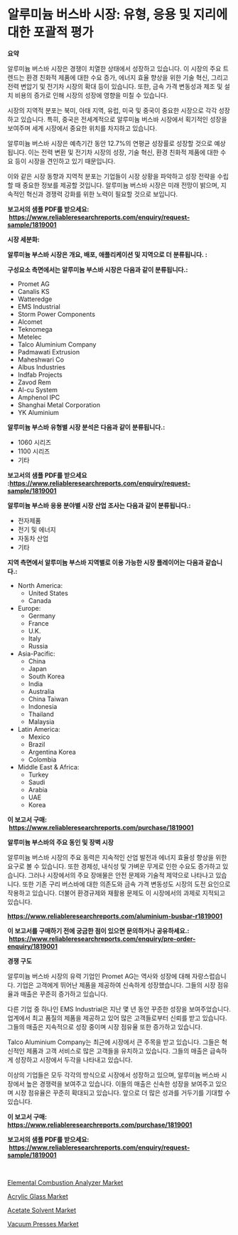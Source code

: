 <p><h1>알루미늄 버스바 시장: 유형, 응용 및 지리에 대한 포괄적 평가</h1></p><p><strong>요약</strong></p>
<p><p>알루미늄 버스바 시장은 경쟁이 치열한 상태에서 성장하고 있습니다. 이 시장의 주요 트렌드는 환경 친화적 제품에 대한 수요 증가, 에너지 효율 향상을 위한 기술 혁신, 그리고 전력 변압기 및 전기차 시장의 확대 등이 있습니다. 또한, 금속 가격 변동성과 제조 및 설치 비용의 증가로 인해 시장의 성장에 영향을 미칠 수 있습니다.</p><p>시장의 지역적 분포는 북미, 아태 지역, 유럽, 미국 및 중국이 중요한 시장으로 각각 성장하고 있습니다. 특히, 중국은 전세계적으로 알루미늄 버스바 시장에서 획기적인 성장을 보여주며 세계 시장에서 중요한 위치를 차지하고 있습니다.</p><p>알루미늄 버스바 시장은 예측기간 동안 12.7%의 연평균 성장률로 성장할 것으로 예상됩니다. 이는 전력 변환 및 전기차 시장의 성장, 기술 혁신, 환경 친화적 제품에 대한 수요 등이 시장을 견인하고 있기 때문입니다.</p><p>이와 같은 시장 동향과 지역적 분포는 기업들이 시장 상황을 파악하고 성장 전략을 수립할 때 중요한 정보를 제공할 것입니다. 알루미늄 버스바 시장은 미래 전망이 밝으며, 지속적인 혁신과 경쟁력 강화를 위한 노력이 필요할 것으로 보입니다.</p></p>
<p><strong>보고서의 샘플 PDF를 받으세요: &nbsp;<a href="https://www.reliableresearchreports.com/enquiry/request-sample/1819001">https://www.reliableresearchreports.com/enquiry/request-sample/1819001</a></strong></p>
<p><strong>시장 세분화:</strong></p>
<p><strong> 알루미늄 부스바 시장은 개요, 배포, 애플리케이션 및 지역으로 더 분류됩니다. :</strong></p>
<p><strong>구성요소 측면에서는 알루미늄 부스바 시장은 다음과 같이 분류됩니다.:</strong></p>
<p><ul><li>Promet AG</li><li>Canalis KS</li><li>Watteredge</li><li>EMS Industrial</li><li>Storm Power Components</li><li>Alcomet</li><li>Teknomega</li><li>Metelec</li><li>Talco Aluminium Company</li><li>Padmawati Extrusion</li><li>Maheshwari Co</li><li>Albus Industries</li><li>Indfab Projects</li><li>Zavod Rem</li><li>Al-cu System</li><li>Amphenol IPC</li><li>Shanghai Metal Corporation</li><li>YK Aluminium</li></ul></p>
<p><strong> 알루미늄 부스바 유형별 시장 분석은 다음과 같이 분류됩니다.:</strong></p>
<p><ul><li>1060 시리즈</li><li>1100 시리즈</li><li>기타</li></ul></p>
<p><strong>보고서의 샘플 PDF를 받으세요 :<a href="https://www.reliableresearchreports.com/enquiry/request-sample/1819001">https://www.reliableresearchreports.com/enquiry/request-sample/1819001</a></strong></p>
<p><strong> 알루미늄 부스바 응용 분야별 시장 산업 조사는 다음과 같이 분류됩니다.:</strong></p>
<p><ul><li>전자제품</li><li>전기 및 에너지</li><li>자동차 산업</li><li>기타</li></ul></p>
<p><strong>지역 측면에서 알루미늄 부스바 지역별로 이용 가능한 시장 플레이어는 다음과 같습니다.:</strong></p>
<p><ul>
    <li>
        North America:
        <ul>
            <li>United States</li>
            <li>Canada</li>
        </ul>
    </li>
    <li>
        Europe:
        <ul>
            <li>Germany</li>
            <li>France</li>
            <li>U.K.</li>
            <li>Italy</li>
            <li>Russia</li>
        </ul>
    </li>
    <li>
        Asia-Pacific:
        <ul>
            <li>China</li>
            <li>Japan</li>
            <li>South Korea</li>
            <li>India</li>
            <li>Australia</li>
            <li>China Taiwan</li>
            <li>Indonesia</li>
            <li>Thailand</li>
            <li>Malaysia</li>
        </ul>
    </li>
    <li>
        Latin America:
        <ul>
            <li>Mexico</li>
            <li>Brazil</li>
            <li>Argentina Korea</li>
            <li>Colombia</li>
        </ul>
    </li>
    <li>
        Middle East & Africa:
        <ul>
            <li>Turkey</li>
            <li>Saudi</li>
            <li>Arabia</li>
            <li>UAE</li>
            <li>Korea</li>
        </ul>
    </li>
    </ul></p>
<p><strong>이 보고서 구매: &nbsp;<a href="https://www.reliableresearchreports.com/purchase/1819001">https://www.reliableresearchreports.com/purchase/1819001</a></strong></p>
<p><strong>알루미늄 부스바의 주요 동인 및 장벽 시장</strong></p>
<p><p>알루미늄 버스바 시장의 주요 동력은 지속적인 산업 발전과 에너지 효율성 향상을 위한 요구로 볼 수 있습니다. 또한 경제성, 내식성 및 가벼운 무게로 인한 수요도 증가하고 있습니다. 그러나 시장에서의 주요 장애물은 안전 문제와 기술적 제약으로 나타나고 있습니다. 또한 기존 구리 버스바에 대한 의존도와 금속 가격 변동성도 시장의 도전 요인으로 작용하고 있습니다. 더불어 환경규제와 재활용 문제도 이 시장에서의 과제로 지적되고 있습니다.</p></p>
<p><strong><a href="https://www.reliableresearchreports.com/aluminium-busbar-r1819001">https://www.reliableresearchreports.com/aluminium-busbar-r1819001</a></strong></p>
<p><strong>이 보고서를 구매하기 전에 궁금한 점이 있으면 문의하거나 공유하세요.: &nbsp;<a href="https://www.reliableresearchreports.com/enquiry/pre-order-enquiry/1819001">https://www.reliableresearchreports.com/enquiry/pre-order-enquiry/1819001</a></strong></p>
<p><strong>경쟁 구도</strong></p>
<p><p>알루미늄 버스바 시장의 유력 기업인 Promet AG는 역사와 성장에 대해 자랑스럽습니다. 기업은 고객에게 뛰어난 제품을 제공하여 신속하게 성장했습니다. 그들의 시장 점유율과 매출은 꾸준히 증가하고 있습니다.</p><p>다른 기업 중 하나인 EMS Industrial은 지난 몇 년 동안 꾸준한 성장을 보여주었습니다. 업계에서 최고 품질의 제품을 제공하고 있어 많은 고객들로부터 신뢰를 받고 있습니다. 그들의 매출은 지속적으로 성장 중이며 시장 점유율 또한 증가하고 있습니다.</p><p>Talco Aluminium Company는 최근에 시장에서 큰 주목을 받고 있습니다. 그들은 혁신적인 제품과 고객 서비스로 많은 고객들을 유치하고 있습니다. 그들의 매출은 급속하게 성장하고 시장에서 두각을 나타내고 있습니다.</p><p>이상의 기업들은 모두 각각의 방식으로 시장에서 성장하고 있으며, 알루미늄 버스바 시장에서 높은 경쟁력을 보여주고 있습니다. 이들의 매출은 신속한 성장을 보여주고 있으며 시장 점유율은 꾸준히 확대되고 있습니다. 앞으로 더 많은 성과를 거두기를 기대할 수 있습니다.</p></p>
<p><strong>이 보고서 구매: &nbsp; <a href="https://www.reliableresearchreports.com/purchase/1819001">https://www.reliableresearchreports.com/purchase/1819001</a></strong></p>
<p><strong>보고서의 샘플 PDF를 받으세요: &nbsp;<a href="https://www.reliableresearchreports.com/enquiry/request-sample/1819001">https://www.reliableresearchreports.com/enquiry/request-sample/1819001</a></strong><strong></strong></p>
<p>&nbsp;</p>
<p><p><a href="https://github.com/biheemgalvinlouises6hokrh3h/Market-Research-Report-List-2/blob/main/elemental-combustion-analyzer-market.md">Elemental Combustion Analyzer Market</a></p><p><a href="https://www.linkedin.com/pulse/insights-acrylic-glass-market-size-analysing-share-trends-znnce?trackingId=Z5CUDxAhR3l%2FYgXvy9a5cA%3D%3D">Acrylic Glass Market</a></p><p><a href="https://www.linkedin.com/pulse/acetate-solvent-market-size-examines-its-scope-primary-focus-wtive?trackingId=bSwv8yTYjPRA1L42M48HDA%3D%3D">Acetate Solvent Market</a></p><p><a href="https://github.com/guneycigdem35/Market-Research-Report-List-3/blob/main/vacuum-presses-market.md">Vacuum Presses Market</a></p></p>